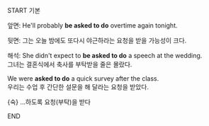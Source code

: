 START
기본

앞면:
He'll probably **be asked to do** overtime again tonight.

뒷면:
그는 오늘 밤에도 또다시 야근하라는 요청을 받을 가능성이 크다.

해석:
She didn't expect to **be asked to do** a speech at the wedding.  
그녀는 결혼식에서 축사를 부탁받을 줄은 몰랐다.

We were **asked to do** a quick survey after the class.  
우리는 수업 후 간단한 설문을 해 달라는 요청을 받았다.

{숙} …하도록 요청(부탁)을 받다
<!--ID: 1744879767528-->
END